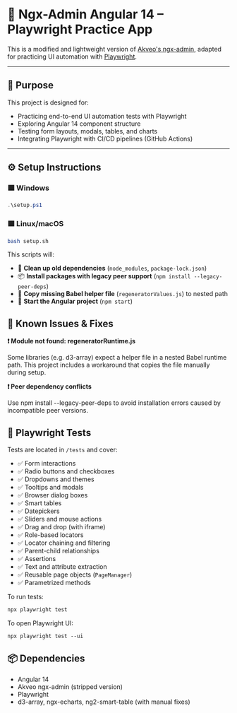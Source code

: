 # 🧪 Ngx-Admin Angular 14 – Playwright Practice App

This is a modified and lightweight version of [Akveo's ngx-admin](https://github.com/akveo/ngx-admin), adapted for practicing UI automation with [Playwright](https://playwright.dev/).

---

## 🚀 Purpose

This project is designed for:

- Practicing end-to-end UI automation tests with Playwright
- Exploring Angular 14 component structure
- Testing form layouts, modals, tables, and charts
- Integrating Playwright with CI/CD pipelines (GitHub Actions)

---

## ⚙️ Setup Instructions

### 🟩  Windows

```powershell
.\setup.ps1
```

### 🟩 Linux/macOS

```bash
bash setup.sh
```

This scripts will:

- 🧹 **Clean up old dependencies** (`node_modules`, `package-lock.json`)
- 📦 **Install packages with legacy peer support** (`npm install --legacy-peer-deps`)
- 🔗 **Copy missing Babel helper file** (`regeneratorValues.js`) to nested path
- 🚀 **Start the Angular project** (`npm start`)

## 🧩 Known Issues & Fixes

**❗ Module not found: regeneratorRuntime.js**

Some libraries (e.g. d3-array) expect a helper file in a nested Babel runtime path. This project includes a workaround that copies the file manually during setup.

**❗ Peer dependency conflicts**

Use npm install --legacy-peer-deps to avoid installation errors caused by incompatible peer versions.

## 🧪 Playwright Tests

Tests are located in `/tests` and cover:

- ✅ Form interactions  
- ✅ Radio buttons and checkboxes  
- ✅ Dropdowns and themes  
- ✅ Tooltips and modals  
- ✅ Browser dialog boxes  
- ✅ Smart tables  
- ✅ Datepickers  
- ✅ Sliders and mouse actions  
- ✅ Drag and drop (with iframe)  
- ✅ Role-based locators   
- ✅ Locator chaining and filtering  
- ✅ Parent-child relationships  
- ✅ Assertions  
- ✅ Text and attribute extraction  
- ✅ Reusable page objects (`PageManager`)  
- ✅ Parametrized methods

To run tests:
```bash
npx playwright test
```
To open Playwright UI:
```
npx playwright test --ui
```
## 📦 Dependencies

- Angular 14
- Akveo ngx-admin (stripped version)
- Playwright
- d3-array, ngx-echarts, ng2-smart-table (with manual fixes)
